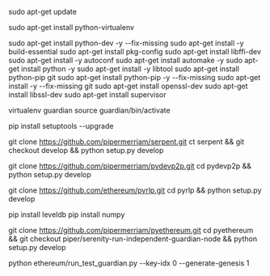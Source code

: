 sudo apt-get update

sudo apt-get install python-virtualenv

sudo apt-get install python-dev -y --fix-missing
sudo apt-get install -y build-essential
sudo apt-get install pkg-config
sudo apt-get install libffi-dev
sudo apt-get install -y autoconf
sudo apt-get install automake -y
sudo apt-get install python -y
sudo apt-get install -y libtool
sudo apt-get install python-pip git
sudo apt-get install python-pip -y --fix-missing
sudo apt-get install -y --fix-missing git
sudo apt-get install openssl-dev
sudo apt-get install libssl-dev
sudo apt-get install supervisor

virtualenv guardian
source guardian/bin/activate

pip install setuptools --upgrade

git clone https://github.com/pipermerriam/serpent.git
ct serpent && git checkout develop && python setup.py develop

git clone https://github.com/pipermerriam/pydevp2p.git
cd pydevp2p && python setup.py develop

git clone https://github.com/ethereum/pyrlp.git
cd pyrlp && python setup.py develop

pip install leveldb
pip install numpy

git clone https://github.com/pipermerriam/pyethereum.git
cd pyethereum && git checkout piper/serenity-run-independent-guardian-node && python setup.py develop

python ethereum/run_test_guardian.py --key-idx 0 --generate-genesis 1

